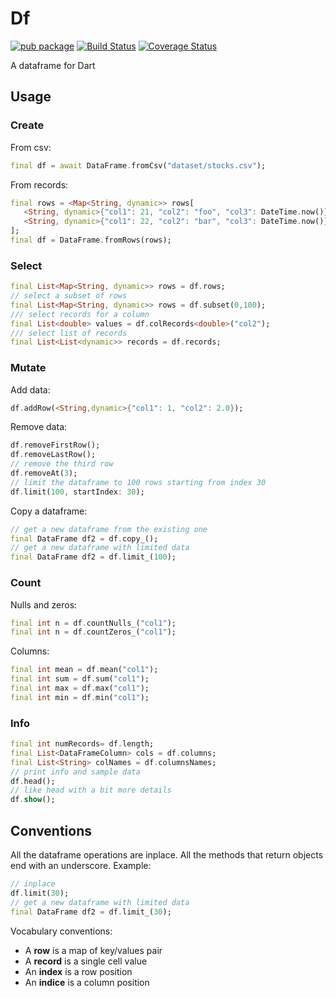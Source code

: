 # Df

[![pub package](https://img.shields.io/pub/v/df.svg)](https://pub.dartlang.org/packages/df) [![Build Status](https://travis-ci.org/synw/df.svg?branch=master)](https://travis-ci.org/synw/df) [![Coverage Status](https://coveralls.io/repos/github/synw/df/badge.svg?branch=master)](https://coveralls.io/github/synw/df?branch=master)

A dataframe for Dart

## Usage

### Create

From csv:

   ```dart
   final df = await DataFrame.fromCsv("dataset/stocks.csv");
   ```

From records:

   ```dart
   final rows = <Map<String, dynamic>> rows[
      <String, dynamic>{"col1": 21, "col2": "foo", "col3": DateTime.now()},
      <String, dynamic>{"col1": 22, "col2": "bar", "col3": DateTime.now()},
   ];
   final df = DataFrame.fromRows(rows);
   ```

### Select

   ```dart
   final List<Map<String, dynamic>> rows = df.rows;
   // select a subset of rows
   final List<Map<String, dynamic>> rows = df.subset(0,100);
   /// select records for a column
   final List<double> values = df.colRecords<double>("col2");
   /// select list of records
   final List<List<dynamic>> records = df.records;
   ```

### Mutate

Add data:

   ```dart
   df.addRow(<String,dynamic>{"col1": 1, "col2": 2.0});
   ```

Remove data:

   ```dart
   df.removeFirstRow();
   df.removeLastRow();
   // remove the third row
   df.removeAt(3);
   // limit the dataframe to 100 rows starting from index 30
   df.limit(100, startIndex: 30);
   ```

Copy a dataframe:

   ```dart
   // get a new dataframe from the existing one
   final DataFrame df2 = df.copy_();
   // get a new dataframe with limited data
   final DataFrame df2 = df.limit_(100);
   ```

### Count

Nulls and zeros:

   ```dart
   final int n = df.countNulls_("col1");
   final int n = df.countZeros_("col1");
   ```

Columns:

   ```dart
   final int mean = df.mean("col1");
   final int sum = df.sum("col1");
   final int max = df.max("col1");
   final int min = df.min("col1");
   ```

### Info

   ```dart
   final int numRecords= df.length;
   final List<DataFrameColumn> cols = df.columns;
   final List<String> colNames = df.columnsNames;
   // print info and sample data
   df.head();
   // like head with a bit more details
   df.show();
   ```

## Conventions

All the dataframe operations are inplace. All the methods that return
objects end with an underscore. Example:

   ```dart
   // inplace
   df.limit(30);
   // get a new dataframe with limited data
   final DataFrame df2 = df.limit_(30);
   ```

Vocabulary conventions:

- A **row** is a map of key/values pair
- A **record** is a single cell value
- An **index** is a row position
- An **indice** is a column position
